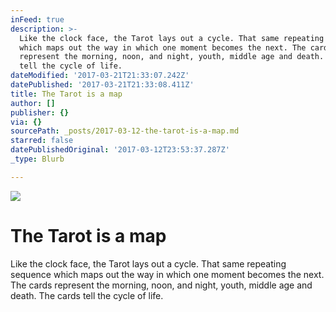 ```yaml
---
inFeed: true
description: >-
  Like the clock face, the Tarot lays out a cycle. That same repeating sequence
  which maps out the way in which one moment becomes the next. The cards
  represent the morning, noon, and night, youth, middle age and death. The cards
  tell the cycle of life.
dateModified: '2017-03-21T21:33:07.242Z'
datePublished: '2017-03-21T21:33:08.411Z'
title: The Tarot is a map
author: []
publisher: {}
via: {}
sourcePath: _posts/2017-03-12-the-tarot-is-a-map.md
starred: false
datePublishedOriginal: '2017-03-12T23:53:37.287Z'
_type: Blurb

---
```

![](https://the-grid-user-content.s3-us-west-2.amazonaws.com/70645e8c-0734-48f9-b896-2f2282cd2993.png)

# The Tarot is a map

Like the clock face, the Tarot lays out a cycle. That same repeating sequence which maps out the way in which one moment becomes the next. The cards represent the morning, noon, and night, youth, middle age and death. The cards tell the cycle of life.
